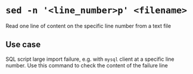 # `sed -n '<line_number>p' <filename>`
Read one line of content on the specific line number from a text file
## Use case
SQL script large import failure, e.g. with `mysql` client at a specific line number. Use this command to check the content of the failure line

